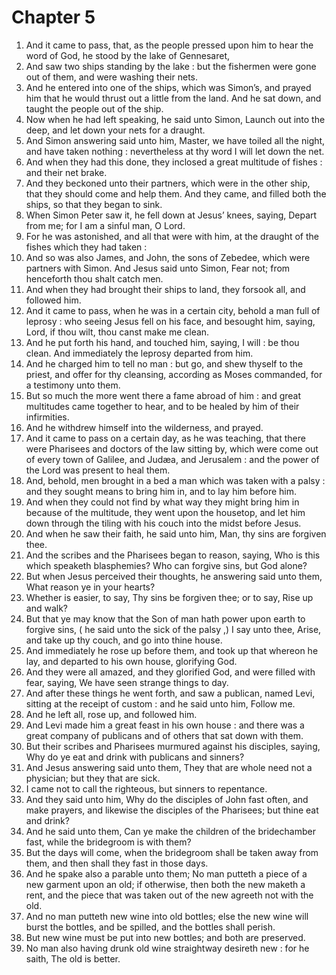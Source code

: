 # Chapter 5

1. And it came to pass, that, as the people pressed upon him to hear the word of God, he stood by the lake of Gennesaret,
2. And saw two ships standing by the lake : but the fishermen were gone out of them, and were washing their nets.
3. And he entered into one of the ships, which was Simon’s, and prayed him that he would thrust out a little from the land. And he sat down, and taught the people out of the ship.
4. Now when he had left speaking, he said unto Simon, Launch out into the deep, and let down your nets for a draught.
5. And Simon answering said unto him, Master, we have toiled all the night, and have taken nothing : nevertheless at thy word I will let down the net.
6. And when they had this done, they inclosed a great multitude of fishes : and their net brake.
7. And they beckoned unto their partners, which were in the other ship, that they should come and help them. And they came, and filled both the ships, so that they began to sink.
8. When Simon Peter saw it, he fell down at Jesus’ knees, saying, Depart from me; for I am a sinful man, O Lord.
9. For he was astonished, and all that were with him, at the draught of the fishes which they had taken :
10. And so was also James, and John, the sons of Zebedee, which were partners with Simon. And Jesus said unto Simon, Fear not; from henceforth thou shalt catch men.
11. And when they had brought their ships to land, they forsook all, and followed him.
12. And it came to pass, when he was in a certain city, behold a man full of leprosy : who seeing Jesus fell on his face, and besought him, saying, Lord, if thou wilt, thou canst make me clean.
13. And he put forth his hand, and touched him, saying, I will : be thou clean. And immediately the leprosy departed from him.
14. And he charged him to tell no man : but go, and shew thyself to the priest, and offer for thy cleansing, according as Moses commanded, for a testimony unto them.
15. But so much the more went there a fame abroad of him : and great multitudes came together to hear, and to be healed by him of their infirmities.
16. And he withdrew himself into the wilderness, and prayed.
17. And it came to pass on a certain day, as he was teaching, that there were Pharisees and doctors of the law sitting by, which were come out of every town of Galilee, and Judæa, and Jerusalem : and the power of the Lord was present to heal them.
18. And, behold, men brought in a bed a man which was taken with a palsy : and they sought means to bring him in, and to lay him before him.
19. And when they could not find by what way they might bring him in because of the multitude, they went upon the housetop, and let him down through the tiling with his couch into the midst before Jesus.
20. And when he saw their faith, he said unto him, Man, thy sins are forgiven thee.
21. And the scribes and the Pharisees began to reason, saying, Who is this which speaketh blasphemies? Who can forgive sins, but God alone?
22. But when Jesus perceived their thoughts, he answering said unto them, What reason ye in your hearts?
23. Whether is easier, to say, Thy sins be forgiven thee; or to say, Rise up and walk?
24. But that ye may know that the Son of man hath power upon earth to forgive sins, ( he said unto the sick of the palsy ,) I say unto thee, Arise, and take up thy couch, and go into thine house.
25. And immediately he rose up before them, and took up that whereon he lay, and departed to his own house, glorifying God.
26. And they were all amazed, and they glorified God, and were filled with fear, saying, We have seen strange things to day.
27. And after these things he went forth, and saw a publican, named Levi, sitting at the receipt of custom : and he said unto him, Follow me.
28. And he left all, rose up, and followed him.
29. And Levi made him a great feast in his own house : and there was a great company of publicans and of others that sat down with them.
30. But their scribes and Pharisees murmured against his disciples, saying, Why do ye eat and drink with publicans and sinners?
31. And Jesus answering said unto them, They that are whole need not a physician; but they that are sick.
32. I came not to call the righteous, but sinners to repentance.
33. And they said unto him, Why do the disciples of John fast often, and make prayers, and likewise the disciples of the Pharisees; but thine eat and drink?
34. And he said unto them, Can ye make the children of the bridechamber fast, while the bridegroom is with them?
35. But the days will come, when the bridegroom shall be taken away from them, and then shall they fast in those days.
36. And he spake also a parable unto them; No man putteth a piece of a new garment upon an old; if otherwise, then both the new maketh a rent, and the piece that was taken out of the new agreeth not with the old.
37. And no man putteth new wine into old bottles; else the new wine will burst the bottles, and be spilled, and the bottles shall perish.
38. But new wine must be put into new bottles; and both are preserved.
39. No man also having drunk old wine straightway desireth new : for he saith, The old is better.

